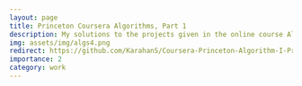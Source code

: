 ```yaml
---
layout: page
title: Princeton Coursera Algorithms, Part 1
description: My solutions to the projects given in the online course Algorithms, Part I by Kevin Wayne and Robert Sedgewick of the Princeton University.
img: assets/img/algs4.png
redirect: https://github.com/KarahanS/Coursera-Princeton-Algorithm-I-Projects
importance: 2
category: work
---
```

